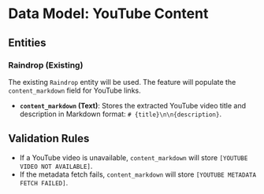 # Data Model: YouTube Content

## Entities

### Raindrop (Existing)

The existing `Raindrop` entity will be used. The feature will populate the `content_markdown` field for YouTube links.

- **`content_markdown` (Text)**: Stores the extracted YouTube video title and description in Markdown format: `# {title}\n\n{description}`.

## Validation Rules

- If a YouTube video is unavailable, `content_markdown` will store `[YOUTUBE VIDEO NOT AVAILABLE]`.
- If the metadata fetch fails, `content_markdown` will store `[YOUTUBE METADATA FETCH FAILED]`.

